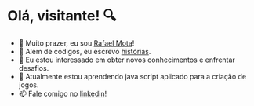 # Olá, visitante! 🔍

- 👋 Muito prazer, eu sou [Rafael Mota](@RafaelMotaCR)!
- 📃 Além de códigos, eu escrevo [histórias](https://www.wattpad.com/user/rafaelmotacr).
- 👀 Eu estou interessado em obter novos conhecimentos e enfrentar desafios.
- 🌱 Atualmente estou aprendendo java script aplicado para a criação de jogos.
- 📫 Fale comigo no [linkedin](https://www.linkedin.com/in/rafael-mota-3a6a25279/)! 

<!---
RafaelMotaCR/RafaelMotaCR is a ✨ special ✨ repository because its `README.md` (this file) appears on your GitHub profile.
You can click the Preview link to take a look at your changes.
--->
